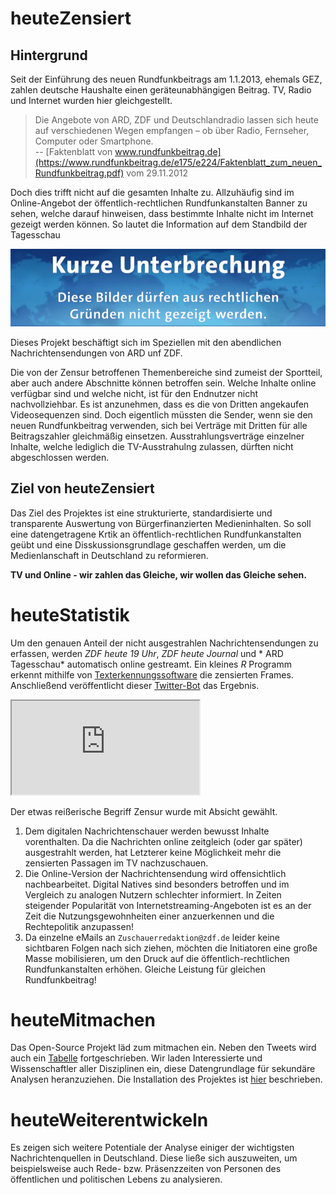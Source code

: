 # heuteZensiert

## Hintergrund

Seit der Einführung des neuen Rundfunkbeitrags am 1.1.2013, ehemals GEZ, zahlen deutsche Haushalte einen geräteunabhängigen Beitrag. TV, Radio und Internet wurden hier gleichgestellt. 

> Die Angebote von ARD, ZDF und Deutschlandradio lassen sich heute auf verschiedenen Wegen empfangen – ob über Radio, Fernseher, Computer oder Smartphone.  
> -- [Faktenblatt von www.rundfunkbeitrag.de](https://www.rundfunkbeitrag.de/e175/e224/Faktenblatt_zum_neuen_Rundfunkbeitrag.pdf) vom 29.11.2012

Doch dies trifft nicht auf die gesamten Inhalte zu. Allzuhäufig sind im Online-Angebot der öffentlich-rechtlichen Rundfunkanstalten Banner zu sehen, welche darauf hinweisen, dass bestimmte Inhalte nicht im Internet gezeigt werden können. So lautet die Information auf dem Standbild der Tagesschau

![Kurze Unterbrechung - Diese Bilder dürfen aus rechtlichen Gründen nicht im Internet gezeigt werden](extra/Twitter.png)

Dieses Projekt beschäftigt sich im Speziellen mit den abendlichen Nachrichtensendungen von ARD unf ZDF.

Die von der Zensur betroffenen Themenbereiche sind zumeist der Sportteil, aber auch andere Abschnitte können betroffen sein. Welche Inhalte online verfügbar sind und welche nicht, ist für den Endnutzer nicht nachvollziehbar. Es ist anzunehmen, dass es die von Dritten angekaufen Videosequenzen sind. Doch eigentlich müssten die Sender, wenn sie den neuen Rundfunkbeitrag verwenden, sich bei Verträge mit Dritten für alle Beitragszahler gleichmäßig einsetzen. Ausstrahlungsverträge einzelner Inhalte, welche lediglich die TV-Ausstrahulng zulassen, dürften nicht abgeschlossen werden.

## Ziel von heuteZensiert

Das Ziel des Projektes ist eine strukturierte, standardisierte und transparente Auswertung von Bürgerfinanzierten Medieninhalten. So soll eine datengetragene Krtik an öffentlich-rechtlichen Rundfunkanstalten geübt und eine Disskussionsgrundlage geschaffen werden, um die Medienlanschaft in Deutschland zu reformieren. 

**TV und Online - wir zahlen das Gleiche, wir wollen das Gleiche sehen.**

# heuteStatistik
Um den genauen Anteil der nicht ausgestrahlen Nachrichtensendungen zu erfassen, werden *ZDF heute 19 Uhr*, *ZDF heute Journal* und * ARD Tagesschau* automatisch online gestreamt. Ein kleines *R* Programm erkennt mithilfe von [Texterkennungssoftware](https://github.com/ropensci/tesseract) die zensierten Frames. Anschließend veröffentlicht dieser [Twitter-Bot](https://twitter.com/heuteNichtDrin) das Ergebnis.

<iframe src="https://jeremybz.shinyapps.io/heuteZensiert/"></iframe>

<!-- ![Kuchendiagramm](./heuteStatisik.png)  -->

Der etwas reißerische Begriff Zensur wurde mit Absicht gewählt.   
1) Dem digitalen Nachrichtenschauer werden bewusst Inhalte vorenthalten. Da die Nachrichten online zeitgleich (oder gar später) ausgestrahlt werden, hat Letzterer keine Möglichkeit mehr die zensierten Passagen im TV nachzuschauen.  
2) Die Online-Version der Nachrichtensendung wird offensichtlich nachbearbeitet. Digital Natives sind besonders betroffen und im Vergleich zu analogen Nutzern schlechter informiert. In Zeiten steigender Popularität von Internetstreaming-Angeboten ist es an der Zeit die Nutzungsgewohnheiten einer anzuerkennen und die Rechtepolitik anzupassen!
3) Da einzelne eMails an `Zuschauerredaktion@zdf.de` leider keine sichtbaren Folgen nach sich ziehen, möchten die Initiatoren eine große Masse mobilisieren, um den Druck auf die öffentlich-rechtlichen Rundfunkanstalten erhöhen. Gleiche Leistung für gleichen Rundfunkbeitrag!  

# heuteMitmachen
Das Open-Source Projekt läd zum mitmachen ein. Neben den Tweets wird auch ein [Tabelle](Logfile.csv) fortgeschrieben. Wir laden Interessierte und Wissenschaftler aller Disziplinen ein, diese Datengrundlage für sekundäre Analysen heranzuziehen. Die Installation des Projektes ist  [hier](./Install.md) beschrieben. 

# heuteWeiterentwickeln
Es zeigen sich weitere Potentiale der Analyse einiger der wichtigsten Nachrichtenquellen in Deutschland. Diese ließe sich auszuweiten, um beispielsweise auch  Rede- bzw. Präsenzzeiten von Personen des öffentlichen und politischen Lebens zu analysieren. 

